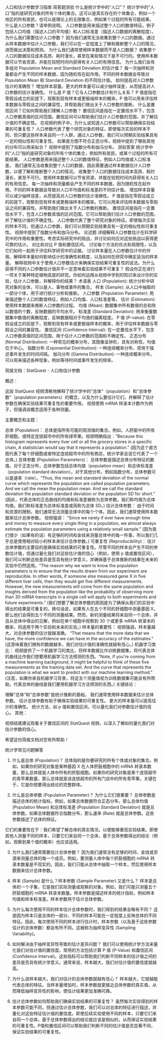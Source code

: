人口和估计参数学习指南
简答题测验
什么是统计学中的“人口”？ 统计学中的“人口”指的是研究对象的所有个体的集合。这可以是真实存在的个体集合，例如一个地区的所有居民，也可以是理论上的无限集合，例如某个过程的所有可能结果。
什么是人口参数？请举例说明。 人口参数是用来描述整个人口的数值特征。例子包括人口均值（描述人口的平均值）和人口标准差（描述人口数据的离散程度）。
为什么我们需要估计人口参数？ 因为我们通常无法收集到整个人口的数据。通过从样本数据中估计人口参数，我们可以在一定程度上了解和推断整个人口的情况，进而做出决策和预测。
为什么我们通常使用样本数据而不是人口数据？ 收集整个人口的数据往往成本高昂、耗时漫长，甚至在某些情况下是不可行的。使用样本数据可以节省资源，并能在较短时间内获得有关人口的有用信息。
为什么我们会有多组对 Population Mean and Standard Deviation 的估计值？ 每一次抽样和测量都会产生不同的样本数据，因为随机性在起作用。不同的样本数据会导致对 Population Mean 和 Standard Deviation 的不同估计值。
如何提高对人口参数估计的准确性？ 增加样本容量。更大的样本量可以减少抽样误差，从而提高对人口参数的估计准确性。
什么是 P 值？它与人口参数估计有什么关系？ P 值是指在零假设成立的前提下，观察到现有样本或更极端样本的概率。P 值可以用来评估样本数据与零假设之间的兼容性，并帮助我们做出关于人口参数的推断。
什么是置信区间？它如何帮助我们理解人口参数？ 置信区间是指在一定置信水平下，包含人口参数真值的区间范围。置信区间可以帮助我们估计人口参数的范围，并了解估计值的不确定性。
在视频的例子中，为什么说知道人口参数可以帮助确保实验结果的可重复性？ 人口参数代表了整个研究对象的特征，即使每次实验的样本不同，但只要这些样本来自同一个人群，通过人口参数，我们可以预期实验结果具有一定的相似性和可重复性。
如果直方图不符合正态分布，视频中提到了哪些其他的分布可以用来拟合？ 视频中提到了指数分布和伽马分布。
测验答案
统计学中的“人口”指的是研究对象的所有个体的集合，例如所有居民，或某个过程的所有可能结果。
人口参数是用来描述整个人口的数值特征，例如人口均值或人口标准差。
我们通常无法收集到整个人口的数据，因此需要通过样本数据估计人口参数，以便了解和推断整个人口的情况。
收集整个人口的数据往往成本高昂、耗时漫长，甚至不可行。使用样本数据可以节省资源，并能在较短时间内获得有关人口的有用信息。
每一次抽样和测量都会产生不同的样本数据，因为随机性在起作用。不同的样本数据会导致对人口平均值和标准差的不同估计值。
增加样本容量可以减少抽样误差，从而提高对人口参数的估计准确性。
P 值是指在零假设成立的前提下，观察到现有样本或更极端样本的概率。它可以用来评估样本数据与零假设之间的兼容性，并帮助我们做出关于人口参数的推断。
置信区间是指在一定置信水平下，包含人口参数真值的区间范围。它可以帮助我们估计人口参数的范围，并了解估计值的不确定性。
人口参数代表了整个研究对象的特征。即使每次实验的样本不同，但通过人口参数，我们可以预期实验结果具有一定的相似性和可重复性。
视频中提到了指数分布和伽马分布。
论述题
详细解释人口参数估计在科学研究中的作用和重要性。考虑实际研究中的挑战，并讨论如何应对这些挑战以获得更可靠的估计。
对比和对比 P 值和置信区间。 讨论每个方法的优点和局限性，以及它们如何一起用于评估科学研究中的证据。
讨论样本量在人口参数估计中的作用。解释样本量如何影响估计的准确性和精度，以及如何在研究中确定适当的样本量。
解释视频中关于使用人口参数估计来确保实验结果可重复性的说法。为什么获得不同的人口参数估计值并不一定意味着实验结果不可重复？
假设你正在进行一项关于某种特定植物高度的研究。你如何运用从视频中学到的知识来设计你的实验，估计人口参数，并解释你的结果？
术语表
人口 (Population): 统计分析中研究对象的全体，可以是人、事物或事件的集合。
样本 (Sample): 从人口中抽取的一部分个体，用于进行统计分析和推断。
人口参数 (Population Parameter): 用来描述整个人口的数值特征，例如人口均值、人口标准差等。
估计 (Estimation): 使用样本数据来推断人口参数的过程。
均值 (Mean): 数据集中所有数值的总和除以数值的个数，反映数据的平均水平。
标准差 (Standard Deviation): 用来衡量数据集中数值的离散程度，反映数据相对于均值的偏离程度。
P 值 (P-value): 在零假设成立的前提下，观察到现有样本或更极端样本的概率，用于评估样本数据与零假设之间的兼容性。
置信区间 (Confidence Interval): 在一定置信水平下，包含人口参数真值的区间范围，用于估计人口参数的范围和不确定性。
正态分布 (Normal Distribution): 一种常见的概率分布，其图像呈钟形，具有对称性，均值位于中心。
指数分布 (Exponential Distribution): 一种连续概率分布，常用于描述事件发生的时间间隔。
伽马分布 (Gamma Distribution): 一种连续概率分布，可以用来描述各种现象，例如等待时间或事件发生的频率。

简报文档：StatQuest - 人口和估计参数

概述：

这段 StatQuest 视频清晰地解释了统计学中的“总体”（population）和“总体参数”（population parameters）的概念，以及为什么要估计它们，并解释了估计参数在确保实验结果可重复性的重要作用。 视频使用 mRNA 转录本计数作为例子，但强调该概念适用于各种测量。

主要概念和主题：

总体 (Population)： 总体是指所有可能的观测值的集合。例如，人肝脏中的所有肝细胞，或特定连锁超市中的所有绿苹果。视频明确指出：“Because this histogram represents every liver cell or all the grocery stores in a specific chain, A statistician would say that it represents a population.” (因为这个直方图代表了每个肝细胞或者特定连锁超市中的所有商店，统计学家会说它代表了一个总体。)
总体参数 (Population Parameters)： 总体参数是描述总体分布特征的数值。对于正态分布，总体参数包括总体均值（population mean）和总体标准差（population standard deviation）。对于其他分布，例如指数分布，总体参数可以是速率（rate）。“Thus, the mean and standard deviation of the normal curve which represents the population are called population parameters. And we call the mean the population mean. And we call the standard deviation the population standard deviation or the population SD for short.” (因此，代表总体的正态曲线的均值和标准差被称为总体参数。我们称均值为总体均值。我们称标准差为总体标准差或简称为总体 SD。)
估计总体参数： 由于时间和资源的限制，我们通常无法测量总体中的每个个体。因此，我们通常使用样本数据来估计总体参数。 视频强调： “Since we rarely if ever have enough time and money to measure every single thing in a population, we almost always estimate the population parameters using a relatively small sample.” (因为我们很少（如果有的话）有足够的时间和金钱来测量总体中的每一件事，所以我们几乎总是使用相对较小的样本来估计总体参数。)
可重复性 (Reproducibility)： 估计总体参数的主要目的是确保实验结果的可重复性。尽管不同的样本会产生不同的参数估计值，但通过量化我们对这些估计值的信心（例如，使用 p 值或置信区间），我们可以判断这些差异是否具有统计学意义，并确保基于总体推断的结果在未来的实验中仍然适用。“The reason why we want to know the population parameters is to ensure that the results drawn from our experiment are reproducible. In other words, if someone else measured gene X in five different liver cells, then they would get five different measurements. However, the new measurements will come from the same population and insights derived from the population like the probability of observing more than 30 mRNA transcripts in a single cell will apply to both experiments and future experiments.” (我们想要了解总体参数的原因是为了确保从我们的实验中得出的结果是可重复的。换句话说，如果有人在五个不同的肝细胞中测量基因 X，那么他们会得到五个不同的测量结果。然而，新的测量结果将来自同一个总体，并且从总体中得出的见解，例如在单个细胞中观察到 30 个或更多 mRNA 转录本的概率，将适用于两个实验和未来的实验。)
样本量的重要性： 视频强调，样本量越大，对总体参数的估计就越准确。 “That means that the more data that we have, the more confidence we can have in the accuracy of the estimates.” (这意味着我们拥有的数据越多，我们对估计值的准确性就越有信心。)
机器学习类比： 视频提供了一个机器学习的类比，将样本数据比作训练数据集，将代表总体的曲线比作我们想要用机器学习方法预测的东西。“Note, if you're coming from a machine learning background, it might be helpful to think of these five measurements as the training data set. And the curve that represents the population is what we want to predict with our machine learning method.” (注意，如果你来自机器学习背景，将这五个测量值视为训练数据集可能会有所帮助。代表总体的曲线是我们要用机器学习方法预测的东西。)
关键结论：

理解“总体”和“总体参数”是统计推断的基础。
我们通常使用样本数据来估计总体参数。
估计总体参数有助于确保实验结果的可重复性。
更大的样本量可以提高估计的准确性。
统计方法，如 p 值和置信区间，可以量化我们对参数估计值的信心。
其他：

视频结尾建议观看关于置信区间的 StatQuest 视频，以深入了解如何量化我们对估计参数的信心。

希望这份简报文档对您有所帮助！

统计学常见问题解答
1. 什么是总体 (Population)？
总体指的是你要研究的所有个体或对象的集合。例如，如果你的研究对象是某种基因 X 在人体肝脏细胞中的 mRNA 转录本数量，那么总体就是人体中所有的肝脏细胞。如果你的研究对象是某个连锁超市的青苹果数量，那么总体就是该连锁超市的所有门店中的所有青苹果。关键在于，它是你想要得出结论的完整群体。

2. 什么是总体参数 (Population Parameter)？ 为什么它们很重要？
总体参数是描述总体的统计指标。例如，如果总体数据符合正态分布，那么总体均值 (Population Mean) 和总体标准差 (Population Standard Deviation) 就是总体参数。如果总体数据符合指数分布，那么速率 (Rate) 就是总体参数。这些参数描述了总体的特征。

它们的重要性在于：我们希望了解总体的真实情况，以便能够重现实验结果。即使其他人测量不同的样本，只要它们来自同一个总体，基于总体参数得出的结论（例如，观察到某个值的概率）也应该适用。

3. 为什么我们通常需要估计总体参数？
因为我们通常没有足够的时间、金钱或资源来测量总体的每一个成员。例如，要测量人体中每个肝脏细胞的 mRNA 转录本数量是不现实的。因此，我们只能从总体中抽取一个样本，然后使用样本数据来估计总体参数。

4. 样本 (Sample) 是什么？样本参数 (Sample Parameter) 又是什么？
样本是总体的一个子集，它是我们实际测量或观察的对象。例如，我们可能只测量五个肝脏细胞的 mRNA 转录本数量。样本参数是描述样本的统计指标，例如样本均值和样本标准差。样本参数用于估计总体参数。

5. 为什么每次使用不同的样本估计总体参数时，我们得到的结果会略有不同？
这是因为样本只是总体的一部分，不同的样本可能在一定程度上反映总体的不同特征。因此，每次使用不同的样本进行估计时，样本参数（以及基于这些参数估计的总体参数）都会有所不同。这被称为抽样变异性 (Sampling Variability)。

6. 如何解决由于抽样变异性导致的估计差异问题？
我们可以使用统计学方法来量化我们对估计值的置信度。常用的方法包括计算 P 值 (P-Value) 和置信区间 (Confidence Interval)。这些指标可以帮助我们判断不同样本的估计值之间的差异是否具有统计学意义。通常来说，样本越大，我们对估计值的置信度就越高。

7. 为什么说样本越大，我们对估计的总体参数就越有信心？
样本越大，它就越能代表总体的特征。当样本量增加时，样本参数就更接近总体参数的真实值，从而降低抽样变异性的影响，使估计结果更加准确可靠。

8. 估计总体参数如何帮助我们确保实验结果的可重复性？
虽然每次实验得到的样本参数可能不同，但通过估计总体参数，我们可以对总体的特征进行描述，并量化对这些特征估计值的置信度。即使后续实验使用不同的样本，只要它们来自同一个总体，基于总体参数得出的结论就应该是相似的，从而保证实验结果的可重复性。P值和置信区间可以帮助我们判断不同的估计值是否显著不同，保证实验结果的可重复性。